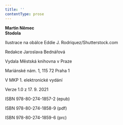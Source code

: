 ```yaml
---
title: ''
contentType: prose
---
```


**Martin Němec  
Stodola**

Ilustrace na obálce Eddie J. Rodriquez/Shutterstock.com

  

Redakce Jaroslava Bednářová

Vydala Městská knihovna v Praze

  

Mariánské nám. 1, 115 72 Praha 1

V MKP 1. elektronické vydání

  

Verze 1.0 z 17. 9. 2021

ISBN 978-80-274-1857-2 (epub)

  

ISBN 978-80-274-1858-9 (pdf)

  

ISBN 978-80-274-1859-6 (prc)
